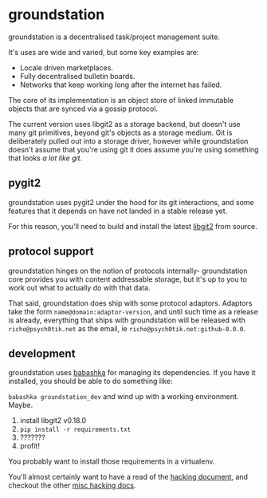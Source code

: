 groundstation
=============

groundstation is a decentralised task/project management suite.

It's uses are wide and varied, but some key examples are:

* Locale driven marketplaces.
* Fully decentralised bulletin boards.
* Networks that keep working long after the internet has failed.

The core of its implementation is an object store of linked immutable objects
that are synced via a gossip protocol.

The current version uses libgit2 as a storage backend, but doesn't use many git
primitives, beyond git's objects as a storage medium. Git is deliberately
pulled out into a storage driver, however while groundstation doesn't assume
that you're using git it does assume you're using something that looks *a lot
like git*.

pygit2
------

groundstation uses pygit2 under the hood for its git interactions, and some
features that it depends on have not landed in a stable release yet.

For this reason, you'll need to build and install the latest [libgit2][1] from
source.

protocol support
----------------

groundstation hinges on the notion of protocols internally- groundstation core
provides you with content addressable storage, but it's up to you to work out
what to actually do with that data.

That said, groundstation does ship with some protocol adaptors. Adaptors take
the form `name@domain:adaptor-version`, and until such time as a release is
already, everything that ships with groundstation will be released with
`richo@psych0tik.net` as the email, ie `richo@psych0tik.net:github-0.0.0`.


development
-----------

groundstation uses [babashka][3] for managing its dependencies. If you have it installed, you should be able to do something like:

`babashka groundstation_dev` and wind up with a working environment. Maybe.

1. install libgit2 v0.18.0
2. `pip install -r requirements.txt`
3. ???????
4. profit!

You probably want to install those requirements in a virtualenv.

You'll almost certainly want to have a read of the [hacking document](HACKING.md),
and checkout the other [misc hacking docs](HACKING/).

[1]:http://libgit2.github.com/
[2]:https://github.com/libgit2/pygit2#building-on-nix-including-os-x
[3]:https://github.com/richo/babashka
